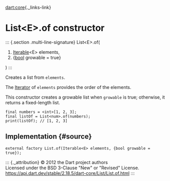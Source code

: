 [dart:core](../../dart-core/dart-core-library){._links-link}

List\<E\>.of constructor
========================

::: {.section .multi-line-signature}
List\<E\>.of(

1.  [Iterable](../iterable-class)\<E\> elements,
2.  {[bool](../bool-class) growable = true}

)
:::

Creates a list from `elements`.

The [Iterator](../iterator-class) of `elements` provides the order of
the elements.

This constructor creates a growable list when `growable` is true;
otherwise, it returns a fixed-length list.

``` {.language-dart data-language="dart"}
final numbers = <int>[1, 2, 3];
final listOf = List<num>.of(numbers);
print(listOf); // [1, 2, 3]
```

Implementation {#source}
--------------

``` {.language-dart data-language="dart"}
external factory List.of(Iterable<E> elements, {bool growable = true});
```

::: {._attribution}
© 2012 the Dart project authors\
Licensed under the BSD 3-Clause \"New\" or \"Revised\" License.\
<https://api.dart.dev/stable/2.18.5/dart-core/List/List.of.html>
:::
